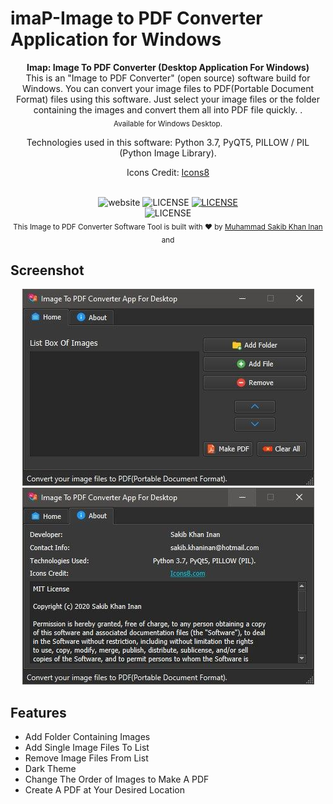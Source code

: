 # imaP-Image to PDF Converter Application for Windows

<div align="center">
  <strong>Imap: Image To PDF Converter (Desktop Application For Windows)</strong><br>
  This is an "Image to PDF Converter" (open source) software build for Windows. You can convert your image files to
PDF(Portable Document Format) files using this software. Just select your image files or the folder containing the images and convert them all into PDF file
quickly.
  .<br>
  <sub>Available for Windows Desktop.</sub>
  <p>Technologies used in this software: Python 3.7, PyQT5, PILLOW / PIL (Python Image Library).</p>
<p>Icons Credit: <a href ="https://icons8.com/">Icons8</a></p>
</div>

<br>

<div align="center">
  <!-- Version -->

   <img src="https://img.shields.io/badge/version-1.0-orange" alt="website">
 
  <!-- Build -->
  <img src="https://img.shields.io/badge/build-passing-brightgreen" alt="LICENSE">
  <!-- License -->
  <a href="LICENSE">
    <img src="https://img.shields.io/badge/license-MIT-green" alt="LICENSE">
  </a>
</div>

<div align="center">
  <!-- Warning -->
  <img src="https://img.shields.io/badge/NOTICE-not%20released%20yet-red" alt="LICENSE">
</div>


<div align="center">
  <sub>This Image to PDF Converter Software Tool is built with ❤︎ by
    <a href="https://github.com/skinan/">Muhammad Sakib Khan Inan</a> and
  </sub>
</div>

## Screenshot

<p align="center">
  <img src="screenshots/home.jpg" alt="Home Window"/>
  <img src="screenshots/about.jpg" alt="About Window"/>
</p>

## Features

- Add Folder Containing Images
- Add Single Image Files To List
- Remove Image Files From List
- Dark Theme
- Change The Order of Images to Make A PDF
- Create A PDF at Your Desired Location 

